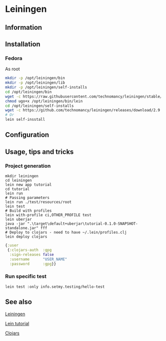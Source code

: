 # Leiningen

## Information

## Installation

### Fedora

As root

```sh
mkdir -p /opt/leiningen/bin
mkdir -p /opt/leiningen/lib
mkdir -p /opt/leiningen/self-installs
cd /opt/leiningen/bin
wget -c https://raw.githubusercontent.com/technomancy/leiningen/stable/bin/lein
chmod ugo+x /opt/leiningen/bin/lein
cd /opt/leiningen/self-installs
wget -c https://github.com/technomancy/leiningen/releases/download/2.9.10/leiningen-2.9.10-standalone.jar
# Or
lein self-insstall
```

## Configuration

## Usage, tips and tricks

### Project generation

```shell
mkdir leiningen
cd leiningen
lein new app tutorial
cd tutorial
lein run
# Passing parameters
lein run ./test/resources/root
lein test
# Build with profiles
lein with-profile ci,OTHER_PROFILE test
lein uberjar
java -jar ".\target\default+uberjar\tutorial-0.1.0-SNAPSHOT-standalone.jar" fff
# Deploy to clojars - need to have ~/.lein/profiles.clj
lein deploy clojars
```

```clojure
{:user
 {:clojars-auth  :gpg
  :sign-releases false
  :username      "USER_NAME"
  :password      :gpg}}
```

### Run specific test

```shell
lein test :only info.setmy.testing/hello-test
```

## See also

[Leiningen](https://leiningen.org/)

[Lein tutorial](https://codeberg.org/leiningen/leiningen/src/branch/stable/doc/TUTORIAL.md)

[Clojars](https://clojars.org/)
